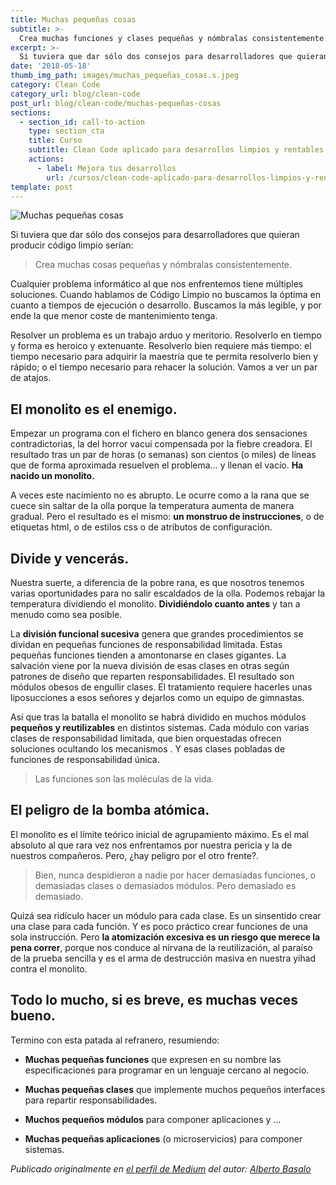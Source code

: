```yaml
---
title: Muchas pequeñas cosas
subtitle: >-
  Crea muchas funciones y clases pequeñas y nómbralas consistentemente.
excerpt: >-
  Si tuviera que dar sólo dos consejos para desarrolladores que quieran producir código limpio serían: Crea muchas cosas pequeñas y nómbralas consistentemente.
date: '2018-05-18'
thumb_img_path: images/muchas_pequeñas_cosas.s.jpeg
category: Clean Code
category_url: blog/clean-code
post_url: blog/clean-code/muchas-pequeñas-cosas
sections:
  - section_id: call-to-action
    type: section_cta
    title: Curso
    subtitle: Clean Code aplicado para desarrollos limpios y rentables.
    actions:
      - label: Mejora tus desarrollos
        url: /cursos/clean-code-aplicado-para-desarrollos-limpios-y-rentables/
template: post
---
```


![Muchas pequeñas cosas](/images/muchas_pequeñas_cosas.jpeg "Muchas pequeñas cosas")

Si tuviera que dar sólo dos consejos para desarrolladores que quieran producir código limpio serían:

> Crea muchas cosas pequeñas y nómbralas consistentemente.


Cualquier problema informático al que nos enfrentemos tiene múltiples soluciones. Cuando hablamos de Código Limpio no buscamos la óptima en cuanto a tiempos de ejecución o desarrollo. Buscamos la más legible, y por ende la que menor coste de mantenimiento tenga.

Resolver un problema es un trabajo arduo y meritorio. Resolverlo en tiempo y forma es heroico y extenuante. Resolverlo bien requiere más tiempo: el tiempo necesario para adquirir la maestría que te permita resolverlo bien y rápido; o el tiempo necesario para rehacer la solución. Vamos a ver un par de atajos.

## El monolito es el enemigo.

Empezar un programa con el fichero en blanco genera dos sensaciones contradictorias, la del horror vacui compensada por la fiebre creadora. El resultado tras un par de horas (o semanas) son cientos (o miles) de líneas que de forma aproximada resuelven el problema… y llenan el vacío. **Ha nacido un monolito.**

A veces este nacimiento no es abrupto. Le ocurre como a la rana que se cuece sin saltar de la olla porque la temperatura aumenta de manera gradual. Pero el resultado es el mismo: **un monstruo de instrucciones**, o de etiquetas html, o de estilos css o de atributos de configuración.

## Divide y vencerás.

Nuestra suerte, a diferencia de la pobre rana, es que nosotros tenemos varias oportunidades para no salir escaldados de la olla. Podemos rebajar la temperatura dividiendo el monolito. **Dividiéndolo cuanto antes** y tan a menudo como sea posible.

La **división funcional sucesiva** genera que grandes procedimientos se dividan en pequeñas funciones de responsabilidad limitada. Estas pequeñas funciones tienden a amontonarse en clases gigantes. La salvación viene por la nueva división de esas clases en otras según patrones de diseño que reparten responsabilidades. El resultado son módulos obesos de engullir clases. El tratamiento requiere hacerles unas liposucciones a esos señores y dejarlos como un equipo de gimnastas.

Así que tras la batalla el monolito se habrá dividido en muchos módulos **pequeños y reutilizables** en distintos sistemas. Cada módulo con varias clases de responsabilidad limitada, que bien orquestadas ofrecen soluciones ocultando los mecanismos . Y esas clases pobladas de funciones de responsabilidad única.

> Las funciones son las moléculas de la vida.

## El peligro de la bomba atómica.

El monolito es el límite teórico inicial de agrupamiento máximo. Es el mal absoluto al que rara vez nos enfrentamos por nuestra pericia y la de nuestros compañeros. Pero, ¿hay peligro por el otro frente?.

> Bien, nunca despidieron a nadie por hacer demasiadas funciones, o demasiadas clases o demasiados módulos. Pero demasiado es demasiado.

Quizá sea ridículo hacer un módulo para cada clase. Es un sinsentido crear una clase para cada función. Y es poco práctico crear funciones de una sola instrucción. Pero **la atomización excesiva es un riesgo que merece la pena correr**, porque nos conduce al nirvana de la reutilización, al paraíso de la prueba sencilla y es el arma de destrucción masiva en nuestra yihad contra el monolito.

## Todo lo mucho, si es breve, es muchas veces bueno.

Termino con esta patada al refranero, resumiendo:

- **Muchas pequeñas funciones** que expresen en su nombre las especificaciones para programar en un lenguaje cercano al negocio.

- **Muchas pequeñas clases** que implemente muchos pequeños interfaces para repartir responsabilidades.

- **Muchos pequeños módulos** para componer aplicaciones y …

- **Muchas pequeñas aplicaciones** (o microservicios) para componer sistemas.

_Publicado originalmente en [el perfil de Medium](https://medium.com/@albertobasalo71/muchas-peque%C3%B1as-cosas-de5697ac745d) del autor: [Alberto Basalo](https://twitter.com/albertobasalo)_